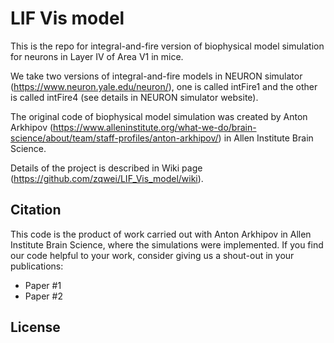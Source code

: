 # LIF Vis model

This is the repo for integral-and-fire version of biophysical model simulation for neurons in Layer IV of Area V1 in mice.

We take two versions of integral-and-fire models in NEURON simulator (https://www.neuron.yale.edu/neuron/), one is called 
intFire1 and the other is called intFire4 (see details in NEURON simulator website).

The original code of biophysical model simulation was created by Anton Arkhipov 
(https://www.alleninstitute.org/what-we-do/brain-science/about/team/staff-profiles/anton-arkhipov/) in Allen Institute Brain Science.

Details of the project is described in Wiki page (https://github.com/zqwei/LIF_Vis_model/wiki).

## Citation

This code is the product of work carried out with Anton Arkhipov in Allen Institute Brain Science, where the simulations were
implemented. If you find our code helpful to your work, consider giving us a shout-out in your publications:

* Paper #1
* Paper #2

## License

